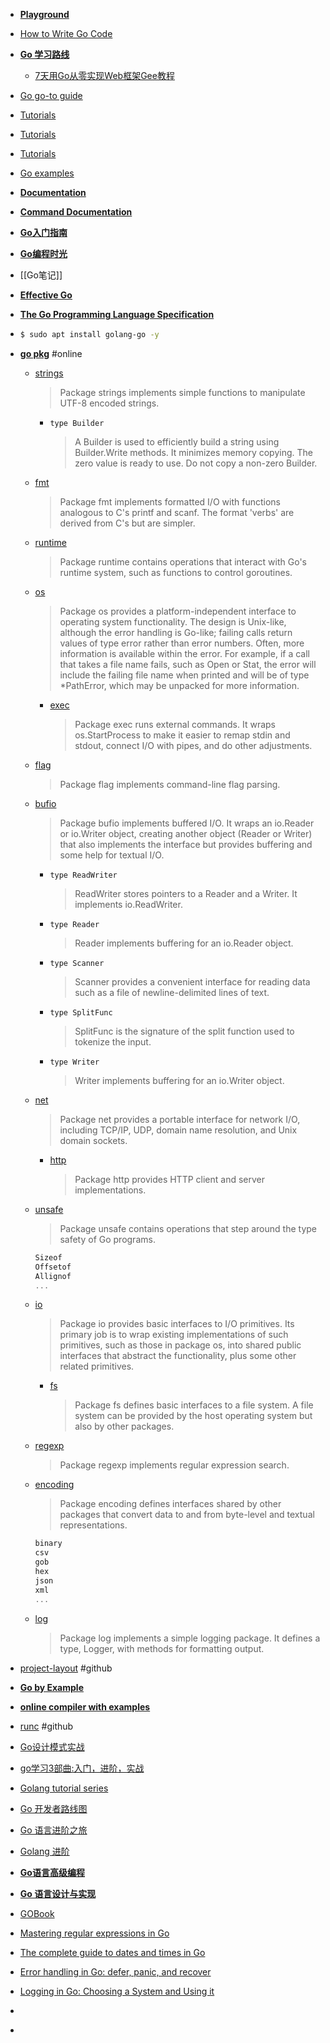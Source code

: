 
- [**Playground**](https://goplay.tools/)

- [How to Write Go Code](https://go.dev/doc/code)
- [**Go 学习路线**](https://github.com/rosedblabs/go-learning)
  - [7天用Go从零实现Web框架Gee教程](https://geektutu.com/post/gee.html)
- [Go go-to guide](https://yourbasic.org/golang/)
- [Tutorials](https://go.dev/doc/tutorial/)
- [Tutorials](https://zetcode.com/all/#go)
- [Tutorials](https://tutorialedge.net/course/golang/)
- [Go examples](https://www.dotnetperls.com/s#go)
- [**Documentation**](https://go.dev/doc/)
- [**Command Documentation**](https://go.dev/doc/cmd)
- [**Go入门指南**](https://go.timpaik.top/)
- [**Go编程时光**](https://golang.iswbm.com/index.html)
- [[Go笔记]]
- [**Effective Go**](https://go.dev/doc/effective_go)
- [**The Go Programming Language Specification**](https://go.dev/ref/spec)
- ```bash
  $ sudo apt install golang-go -y
  ```
- [**go pkg**](https://pkg.go.dev/) #online
  - [strings](https://pkg.go.dev/strings)
    > Package strings implements simple functions to manipulate UTF-8 encoded strings.
    - `type Builder`
      > A Builder is used to efficiently build a string using Builder.Write methods. It minimizes memory copying. The zero value is ready to use. Do not copy a non-zero Builder.
  - [fmt](https://pkg.go.dev/fmt)
    > Package fmt implements formatted I/O with functions analogous to C's printf and scanf. The format 'verbs' are derived from C's but are simpler.
  - [runtime](https://pkg.go.dev/runtime)
    > Package runtime contains operations that interact with Go's runtime system, such as functions to control goroutines.
  - [os](https://pkg.go.dev/os)
    > Package os provides a platform-independent interface to operating system functionality. The design is Unix-like, although the error handling is Go-like; failing calls return values of type error rather than error numbers. Often, more information is available within the error. For example, if a call that takes a file name fails, such as Open or Stat, the error will include the failing file name when printed and will be of type *PathError, which may be unpacked for more information.
    - [exec](https://pkg.go.dev/os/exec)
      > Package exec runs external commands. It wraps os.StartProcess to make it easier to remap stdin and stdout, connect I/O with pipes, and do other adjustments.
  - [flag](https://pkg.go.dev/flag)
    > Package flag implements command-line flag parsing.
  - [bufio](https://pkg.go.dev/bufio)
    > Package bufio implements buffered I/O. It wraps an io.Reader or io.Writer object, creating another object (Reader or Writer) that also implements the interface but provides buffering and some help for textual I/O.
    - `type ReadWriter`
      > ReadWriter stores pointers to a Reader and a Writer. It implements io.ReadWriter.
    - `type Reader`
      > Reader implements buffering for an io.Reader object.
    - `type Scanner`
      > Scanner provides a convenient interface for reading data such as a file of newline-delimited lines of text. 
    - `type SplitFunc`
      > SplitFunc is the signature of the split function used to tokenize the input. 
    - `type Writer`
      > Writer implements buffering for an io.Writer object.
  - [net](https://pkg.go.dev/net)
    > Package net provides a portable interface for network I/O, including TCP/IP, UDP, domain name resolution, and Unix domain sockets.
    - [http](https://pkg.go.dev/net/http@go1.22.1)
      > Package http provides HTTP client and server implementations.
  - [unsafe](https://pkg.go.dev/unsafe)
    > Package unsafe contains operations that step around the type safety of Go programs.
    ```go
    Sizeof
    Offsetof
    Allignof
    ...
    ```
  - [io](https://pkg.go.dev/io)
    > Package io provides basic interfaces to I/O primitives. Its primary job is to wrap existing implementations of such primitives, such as those in package os, into shared public interfaces that abstract the functionality, plus some other related primitives.
    - [fs](https://pkg.go.dev/io/fs)
      > Package fs defines basic interfaces to a file system. A file system can be provided by the host operating system but also by other packages.
  - [regexp](https://pkg.go.dev/regexp)
    > Package regexp implements regular expression search.
  - [encoding](https://pkg.go.dev/encoding)
    > Package encoding defines interfaces shared by other packages that convert data to and from byte-level and textual representations.
    ```go
    binary
    csv
    gob
    hex
    json
    xml
    ...
    ```
  - [log](https://pkg.go.dev/log)
    > Package log implements a simple logging package. It defines a type, Logger, with methods for formatting output. 
- [project-layout](https://github.com/golang-standards/project-layout) #github
- [**Go by Example**](https://gobyexample.com/)
- [**online compiler with examples**](https://goplay.tools/)
- [runc](https://github.com/opencontainers/runc) #github
- [Go设计模式实战](https://tigerb.cn/go/#/patterns/template)
- [go学习3部曲:入门，进阶，实战](https://www.kancloud.cn/gofor/golang-learn/2571648)
- [Golang tutorial series](https://golangbot.com/learn-golang-series/)
- [Go 开发者路线图](https://github.com/debuginn/golang-developer-roadmap-cn?tab=readme-ov-file)
- [Go 语言进阶之旅](https://golang1.eddycjy.com/)
- [Golang 进阶](https://github.com/weirubo/intermediate_go?tab=readme-ov-file)
- [**Go语言高级编程**](https://chai2010.cn/advanced-go-programming-book/index.html)
- [**Go 语言设计与实现**](https://draveness.me/golang/)
- [GOBook](https://github.com/hapi666/GOBook)
- [Mastering regular expressions in Go](https://www.honeybadger.io/blog/a-definitive-guide-to-regular-expressions-in-go/)
- [The complete guide to dates and times in Go](https://www.honeybadger.io/blog/complete-guide-to-dates-and-times-in-go/)
- [Error handling in Go: defer, panic, and recover](https://www.honeybadger.io/blog/go-exception-handling/)
- [Logging in Go: Choosing a System and Using it](https://www.honeybadger.io/blog/golang-logging/)
- []()
- []()